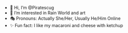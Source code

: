 - 👋 Hi, I’m @Piratescug
- 🎨 I’m interested in Rain World and art
- 🎭 Pronouns: Actually She/Her, Usually He/Him Online
- ✨ Fun fact: I like my macaroni and cheese with ketchup

